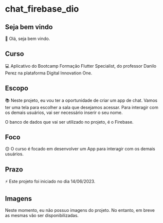 # chat_firebase_dio

## Seja bem vindo

👋 Olá, seja bem vindo.

## Curso

💻 Aplicativo do Bootcamp Formação Flutter Specialist, do professor Danilo Perez na plataforma Digital Innovation One.

## Escopo

📚 Neste projeto, eu vou ter a oportunidade de criar um app de chat. Vamos ter uma tela para escolher a sala que desejamos acessar. Para interagir com os demais usuários, vai ser necessário inserir o seu nome.

O banco de dados que vai ser utilizado no projeto, é o Firebase.

## Foco

😊 O curso é focado em desenvolver um App para interagir com os demais usuários.

## Prazo

⚡ Este projeto foi iniciado no dia 14/06/2023.

## Imagens

Neste momento, eu não possuo imagens do projeto. No entanto, em breve as mesmas vão ser disponibilizadas.


